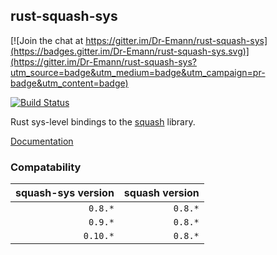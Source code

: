 ## rust-squash-sys

[![Join the chat at https://gitter.im/Dr-Emann/rust-squash-sys](https://badges.gitter.im/Dr-Emann/rust-squash-sys.svg)](https://gitter.im/Dr-Emann/rust-squash-sys?utm_source=badge&utm_medium=badge&utm_campaign=pr-badge&utm_content=badge)

[![Build Status](https://travis-ci.org/Dr-Emann/rust-squash-sys.svg?branch=master)](https://travis-ci.org/Dr-Emann/rust-squash-sys)

Rust sys-level bindings to the [squash](http://quixdb.github.io/squash/) library.

[Documentation](http://dr-emann.github.io/rust-squash-sys/)

### Compatability

| squash-sys version | squash version |
| -----------------: | --------------:|
| `0.8.*`            | `0.8.*`        |
| `0.9.*`            | `0.8.*`        |
| `0.10.*`           | `0.8.*`        |
